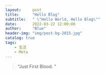 ```yaml
---
layout:     post
title:      "Hello Blog"
subtitle:   " \"Hello World, Hello Blog\""
date:       2022-03-22 12:00:00
author:     "Blue"
header-img: "img/post-bg-2015.jpg"
catalog: true
tags:
    - 生活
    - Meta
---
```


> “Just First Blood. ”

